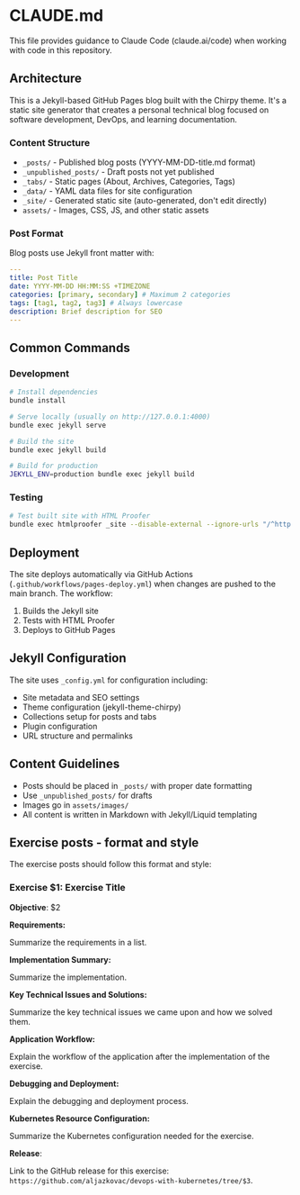 # CLAUDE.md

This file provides guidance to Claude Code (claude.ai/code) when working with code in this repository.

## Architecture

This is a Jekyll-based GitHub Pages blog built with the Chirpy theme. It's a static site generator that creates a personal technical blog focused on software development, DevOps, and learning documentation.

### Content Structure

- `_posts/` - Published blog posts (YYYY-MM-DD-title.md format)
- `_unpublished_posts/` - Draft posts not yet published
- `_tabs/` - Static pages (About, Archives, Categories, Tags)
- `_data/` - YAML data files for site configuration
- `_site/` - Generated static site (auto-generated, don't edit directly)
- `assets/` - Images, CSS, JS, and other static assets

### Post Format

Blog posts use Jekyll front matter with:

```yaml
---
title: Post Title
date: YYYY-MM-DD HH:MM:SS +TIMEZONE
categories: [primary, secondary] # Maximum 2 categories
tags: [tag1, tag2, tag3] # Always lowercase
description: Brief description for SEO
---
```

## Common Commands

### Development

```bash
# Install dependencies
bundle install

# Serve locally (usually on http://127.0.0.1:4000)
bundle exec jekyll serve

# Build the site
bundle exec jekyll build

# Build for production
JEKYLL_ENV=production bundle exec jekyll build
```

### Testing

```bash
# Test built site with HTML Proofer
bundle exec htmlproofer _site --disable-external --ignore-urls "/^http:\/\/127.0.0.1/,/^http:\/\/0.0.0.0/,/^http:\/\/localhost/"
```

## Deployment

The site deploys automatically via GitHub Actions (`.github/workflows/pages-deploy.yml`) when changes are pushed to the main branch. The workflow:

1. Builds the Jekyll site
2. Tests with HTML Proofer
3. Deploys to GitHub Pages

## Jekyll Configuration

The site uses `_config.yml` for configuration including:

- Site metadata and SEO settings
- Theme configuration (jekyll-theme-chirpy)
- Collections setup for posts and tabs
- Plugin configuration
- URL structure and permalinks

## Content Guidelines

- Posts should be placed in `_posts/` with proper date formatting
- Use `_unpublished_posts/` for drafts
- Images go in `assets/images/`
- All content is written in Markdown with Jekyll/Liquid templating

## Exercise posts - format and style

The exercise posts should follow this format and style:

### Exercise $1: Exercise Title

**Objective**: $2

**Requirements:**

Summarize the requirements in a list.

**Implementation Summary:**

Summarize the implementation.

**Key Technical Issues and Solutions:**

Summarize the key technical issues we came upon and how we solved them.

**Application Workflow:**

Explain the workflow of the application after the implementation of the exercise.

**Debugging and Deployment:**

Explain the debugging and deployment process.

**Kubernetes Resource Configuration:**

Summarize the Kubernetes configuration needed for the exercise.

**Release**:

Link to the GitHub release for this exercise: `https://github.com/aljazkovac/devops-with-kubernetes/tree/$3`.
